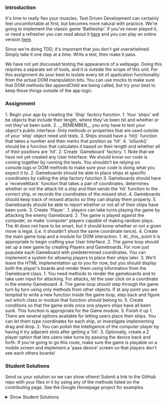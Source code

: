 ### Introduction
It's time to really flex your muscles.  Test Driven Development can certainly feel uncomfortable at first, but becomes more natural with practice.  We're going to implement the classic game 'Battleship'.  If you've never played it, or need a refresher you can read about it [here](https://en.wikipedia.org/wiki/Battleship_(game)) and you can play an online version [here](http://en.battleship-game.org/).

Since we're doing TDD, it's important that you don't get overwhelmed.  Simply take it one step at a time.  Write a test, then make it pass.

We have not yet discussed testing the appearance of a webpage.  Doing this requires a separate set of tools, and it is outside the scope of this unit.  For this assignment do your best to isolate every bit of application functionality from the actual DOM manipulation bits.  You can use mocks to make sure that DOM methods like appendChild are being called, but try your best to keep those things outside of the app logic.

### Assignment

<div class="lesson-content__panel" markdown="1">
1. Begin your app by creating the `Ship` factory function.
   1. Your 'ships' will be objects that include their length, where they've been hit and whether or not they've been sunk.
   2. __REMEMBER__ you only have to test your object's public interface.  Only methods or properties that are used outside of your 'ship' object need unit tests.
   3. Ships should have a `hit()` function that takes a number and then marks that position as 'hit'.
   4. `isSunk()` should be a function that calculates it based on their length and whether all of their positions are 'hit'.
2. Create `Gameboard` factory.
   1. Note that we have not yet created any User Interface.  We should know our code is coming together by running the tests.  You shouldn't be relying on console.logs or DOM methods to make sure your code is doing what you expect it to.
   2. Gameboards should be able to place ships at specific coordinates by calling the ship factory function
   3. Gameboards should have a `receiveAttack` function that takes a pair of coordinates, determines whether or not the attack hit a ship and then sends the 'hit' function to the correct ship, or records the coordinates of the missed shot.
   4. Gameboards should keep track of missed attacks so they can display them properly.
   5. Gameboards should be able to report whether or not all of their ships have been sunk.
3. Create `Player`.
   1. players can take turns playing the game by attacking the enemy Gameboard.
   2. The game is played against the computer, so make 'computer' players capable of making random plays.  The AI does not have to be smart, but it should know whether or not a given move is legal. (i.e. it shouldn't shoot the same coordinate twice).
4. Create the main game loop and a module for DOM interaction.
   1. At _this_ point it is appropriate to begin crafting your User Interface.
   2. The game loop should set up a new game by creating Players and Gameboards.  For now just populate each Gameboard with predetermined coordinates.  You can implement a system for allowing players to place their ships later.
   3. We'll leave the HTML implementation up to you for now, but you should display both the player's boards and render them using information from the Gameboard class.
      1. You need methods to render the gameboards and to take user input for attacking.  For attacks, let the user click on a coordinate in the enemy Gameboard.
   4. The game loop should step through the game turn by turn using only methods from other objects.  If at any point you are tempted to write a new function inside the game loop, step back and figure out which class or module that function should belong to.
   5. Create conditions so that the game ends once one players ships have all been sunk.  This function is appropriate for the Game module.
5. Finish it up
   1. There are several options available for letting users place their ships.  You can let them type coordinates for each ship, or investigate implementing drag and drop.
   2. You can polish the Intelligence of the computer player by having it try adjacent slots after getting a 'hit'.
   3. Optionally, create a 2 player option that lets users take turns by passing the device back and forth.  If you're going to go this route, make sure the game is playable on a mobile screen and implement a 'pass device' screen so that players don't see each others boards!
</div>

###  Student Solutions
Send us your solution so we can show others! Submit a link to the GitHub repo with your files in it by using any of the methods listed on the contributing page.  See the Google Homepage project for examples.

<details markdown="block">
  <summary> Show Student Solutions </summary>

- Add your solution below this line!
- [osechi3's Solution](https://github.com/osechi3/battleship) - [View in Browser](https://osechi3.github.io/battleship/)
- [pklepa's Solution](https://github.com/pklepa/battleship) - [View in Browser](https://pklepa.github.io/battleship/)
- [guyroberts21's Solution](https://github.com/guyroberts21/battleship) - [View in Browser](https://guyroberts21.github.io/battleship/)
- [ray0h's Solution](https://github.com/ray0h/TOP-Battleship) - [View in Browser](https://ray0h.github.io/TOP-Battleship/)
- [mjwills-inf's Soulution](https://github.com/mjwills-inf/-TOP-battleship) - [View in Browser](https://mjwills-inf.github.io/-TOP-battleship/)
- [Rizwan's Soulution](https://github.com/xRizwan/TDD-Battleship) - [View in Browser](https://xrizwan.github.io/TDD-Battleship/)
- [Kevin's Soulution](https://github.com/Kevlar2222/battleships/tree/master) - [View in Browser](https://kevlar2222.github.io/battleships/)
- [Akram's Soulution](https://github.com/Ghanna96/battleship) - [View in Browser](https://ghanna96.github.io/battleship/)
- [vonhoro's Solution](https://github.com/vonhoro/Battleships) - [View in Browser](https://vonhoro.github.io/Battleships/)
- [Luky's Solution](https://github.com/lcyne/battleship) - [View in Browser](https://lcyne.github.io/battleship/)
- [Juan Oxmar's Solution](https://github.com/juanoxmar/battleship) - [View in Browser](https://juanoxmar.github.io/battleship/)
- [Andres Ruiz's Solution](https://github.com/Andrsrz/battleship) - [View in Browser](https://andrsrz.github.io/battleship/)
- [hu-ng's Solution](https://github.com/hu-ng/battleship) - [View in Browser](https://hu-ng.github.io/battleship/)
- [Jdonahue135's Solution](https://github.com/jdonahue135/battleship) - [View in Browser](https://jdonahue135.github.io/battleship/)
- [Kevin Vuong's Solution](https://github.com/fffear/battleship) - [View in Browser](https://fffear.github.io/battleship/)
- [Katarzyna Kaswen-Wilk's Solution](https://github.com/kikupiku/battleships) - [View in Browser](https://kikupiku.github.io/battleships/)
- [Disco Trooper's Solution](https://github.com/disco-trooper/battleship) - [View in Browser](https://disco-trooper.github.io/battleship/)
- [Julio's Solution](https://github.com/julio22b/battleship) - [View in Browser](https://julio22b.github.io/battleship/)
- [Braxton Lemmon's Solution](https://github.com/braxtonlemmon/battleship-react) - [View in Browser](https://braxtonlemmon.github.io/battleship-react/)
- [rainmodred's Solution](https://github.com/rainmodred/react-battleship) - [View in Browser](https://rainmodred.github.io/react-battleship/)
- [martink-rsa's Solution](https://github.com/martink-rsa/Battleships) - [View in Browser](https://martink-rsa.github.io/Battleships/)
- [Igorashs's Solution](https://github.com/igorashs/vue-battleship) - [View in Browser](https://igorashs.github.io/vue-battleship/)
- [Jason McKee's Solution](https://github.com/jttmckee/vue-battleship) - [View in Browser](https://jttmckee.github.io/vue-battleship/)
- [Ryan's and Dipto's Solution](https://github.com/rvvergara/battleship) - [View in Browser](https://ryto-battleship-game.netlify.com/)
- [Max Garber's Solution](https://github.com/bubblebooy/Odin-Javascript/tree/master/battleship) - [View in Browser](https://bubblebooy.github.io/Odin-Javascript/battleship/build/index.html)
- [Kyle and Paul's Solution](https://github.com/jklemon17/battleship) - [View in Browser](https://jklemon17.github.io/battleship)
- [theghall's Solution](https://github.com/theghall/odin-battleship) - [View in Browser](https://theghall.github.io/odin-battleship/)
- [brxck's Solution](https://github.com/brxck/odin-battleship) - [View in Browser](https://brockmcelroy.com/odin-battleship/)
- [alexfuro's Solution](https://github.com/alexfuro/odin_battleship) - [View in Browser](https://alexfuro.github.io/odin_battleship/)
- [Heyalvaro's Solution](https://github.com/heyalvaro/battleship.js) - [View in Browser](http://heyalvaro.com/battleship.js/)
- [Halkim44's Solution](https://github.com/halkim44/battleship-game) - [View in Browser](https://halkim44.github.io/battleship-game/)
- [Kelvin Liang's Solution](https://github.com/kelvin8773/odin-battle-ship) - [View in Browser](https://battleshipgame.netlify.com/)
- [Austin Ftacnik's Solution](https://github.com/aplyd/battleship) - [View in Browser](https://aplyd.github.io/battleship/)
- [ranmaru22's Solution](https://github.com/ranmaru22/battleship) - [View in Browser](https://ranmaru22.github.io/battleship/)
- [barrysweeney's Solution](https://github.com/barrysweeney/battleship) - [View in Browser](https://barrysweeney.github.io/battleship/)
- [Rey van den Berg's Solution](https://github.com/Rey810/Battleship/tree/master/battleship) - [View in Browser](https://react-battleship-reythedev.netlify.app)
- [Joe Thompson's Solution](https://github.com/jlthompso/battleship) - [View in Browser](https://jlthompso.github.io/battleship/)
- [Nijepa's Solution](https://github.com/nijepa/project-battleship) - [View in Browser](https://nijepa.github.io/project-battleship/)
- [kbrdsk's Solution](https://github.com/kbrdsk/battleship) - [View in Browser](https://kbrdsk.github.io/battleship/)
- [themetar's Solution](https://github.com/themetar/battleship-top) - [View in Browser](https://themetar.github.io/battleship-top/)
- [Chandra's Solution](https://github.com/CodeSurfer3022/battleship) - [View in Browser](https://codesurfer3022.github.io/battleship/)
- [Tim Kelly's Solution](https://github.com/timkellytk/project-battleship) - [View in Browser](https://timkellytk.github.io/project-battleship/)
</details>
